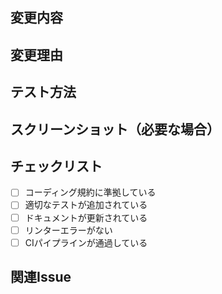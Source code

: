## 変更内容

<!-- 変更内容の概要を記載してください -->

## 変更理由

<!-- なぜこの変更が必要なのかを記載してください -->

## テスト方法

<!-- この変更をテストする方法を記載してください -->

## スクリーンショット（必要な場合）

<!-- UIの変更がある場合はスクリーンショットを添付してください -->

## チェックリスト

- [ ] コーディング規約に準拠している
- [ ] 適切なテストが追加されている
- [ ] ドキュメントが更新されている
- [ ] リンターエラーがない
- [ ] CIパイプラインが通過している

## 関連Issue

<!-- 関連するIssueがあれば記載してください -->